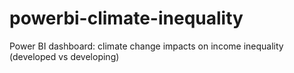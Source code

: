 # powerbi-climate-inequality
Power BI dashboard: climate change impacts on income inequality (developed vs developing)
